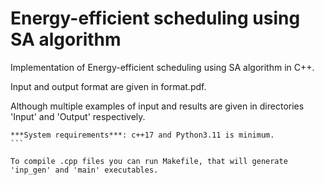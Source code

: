 # Energy-efficient scheduling using SA algorithm
Implementation of Energy-efficient scheduling using SA algorithm in C++.

Input and output format are given in format.pdf.

Although multiple examples of input and results are given in directories 'Input' and 'Output' respectively.
````
***System requirements***: c++17 and Python3.11 is minimum.
```

To compile .cpp files you can run Makefile, that will generate 'inp_gen' and 'main' executables.
